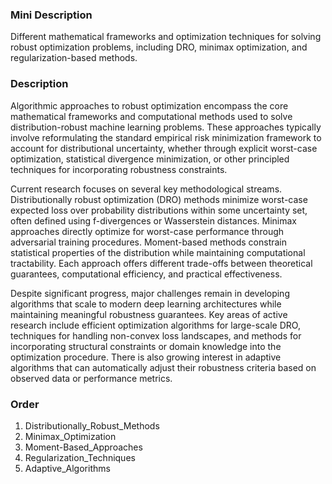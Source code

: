 ### Mini Description

Different mathematical frameworks and optimization techniques for solving robust optimization problems, including DRO, minimax optimization, and regularization-based methods.

### Description

Algorithmic approaches to robust optimization encompass the core mathematical frameworks and computational methods used to solve distribution-robust machine learning problems. These approaches typically involve reformulating the standard empirical risk minimization framework to account for distributional uncertainty, whether through explicit worst-case optimization, statistical divergence minimization, or other principled techniques for incorporating robustness constraints.

Current research focuses on several key methodological streams. Distributionally robust optimization (DRO) methods minimize worst-case expected loss over probability distributions within some uncertainty set, often defined using f-divergences or Wasserstein distances. Minimax approaches directly optimize for worst-case performance through adversarial training procedures. Moment-based methods constrain statistical properties of the distribution while maintaining computational tractability. Each approach offers different trade-offs between theoretical guarantees, computational efficiency, and practical effectiveness.

Despite significant progress, major challenges remain in developing algorithms that scale to modern deep learning architectures while maintaining meaningful robustness guarantees. Key areas of active research include efficient optimization algorithms for large-scale DRO, techniques for handling non-convex loss landscapes, and methods for incorporating structural constraints or domain knowledge into the optimization procedure. There is also growing interest in adaptive algorithms that can automatically adjust their robustness criteria based on observed data or performance metrics.

### Order

1. Distributionally_Robust_Methods
2. Minimax_Optimization
3. Moment-Based_Approaches
4. Regularization_Techniques
5. Adaptive_Algorithms
